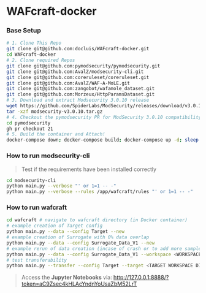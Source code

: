 # WAFcraft-docker
### Base Setup
```bash
# 1. Clone This Repo
git clone git@github.com:docluis/WAFcraft-docker.git
cd WAFcraft-docker
# 2. Clone required Repos
git clone git@github.com:pymodsecurity/pymodsecurity.git
git clone git@github.com:AvalZ/modsecurity-cli.git
git clone git@github.com:coreruleset/coreruleset.git
git clone git@github.com:AvalZ/WAF-A-MoLE.git
git clone git@github.com:zangobot/wafamole_dataset.git
git clone git@github.com:Morzeux/HttpParamsDataset.git
# 3. Download and extract Modsecurity 3.0.10 release
wget https://github.com/SpiderLabs/ModSecurity/releases/download/v3.0.10/modsecurity-v3.0.10.tar.gz
tar -xzf modsecurity-v3.0.10.tar.gz
# 4. Checkout the pymodsecurity PR for ModSecurity 3.0.10 compatibility
cd pymodsecurity
gh pr checkout 21
# 5. Build the container and Attach!
docker-compose down; docker-compose build; docker-compose up -d; sleep 1; docker-compose exec wafcraft bash
```
### How to run modsecurity-cli
> Test if the requirements have been installed correctly
```bash
cd modsecurity-cli
python main.py --verbose "' or 1=1 -- -"
python main.py --verbose --rules /app/wafcraft/rules "' or 1=1 -- -"
```

### How to run wafcraft
```bash
cd wafcraft # navigate to wafcraft directory (in Docker container)
# example creation of Target config 
python main.py --data --config Target --new
# example creation of Surrogate with 0% data overlap
python main.py --data --config Surrogate_Data_V1 --new
# example rerun of data creation (incase of crash or to add more samples)
python main.py --data --config Surrogate_Data_V1 --workspace <WORKSPACE DIR>
# test transferability
python main.py --transfer --config Target --target <TARGET WORKSPACE DIR> --surrogate <SURROGATE WORKSPACE DIR>
```
> Access the **Jupyter Notebooks** via: http://127.0.0.1:8888/?token=aC9Zsec4kHLAcYndnYoUsaZbM52LrT